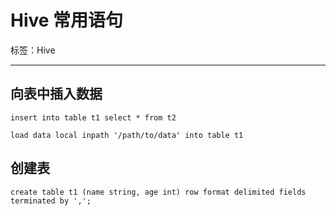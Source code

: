 # Hive 常用语句

标签：Hive

---

## 向表中插入数据

`insert into table t1 select * from t2`

`load data local inpath '/path/to/data' into table t1`

## 创建表

`create table t1 (name string, age int) row format delimited fields terminated by ',';`